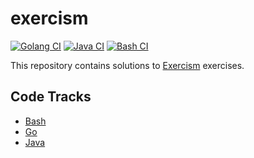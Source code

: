 # exercism

[![Golang CI](https://github.com/ianrobrien/exercism/actions/workflows/ci-golang.yaml/badge.svg?branch=main)](https://github.com/ianrobrien/exercism/actions/workflows/ci-golang.yaml)
[![Java CI](https://github.com/ianrobrien/exercism/actions/workflows/ci-java.yaml/badge.svg?branch=main)](https://github.com/ianrobrien/exercism/actions/workflows/ci-java.yaml)
[![Bash CI](https://github.com/ianrobrien/exercism/actions/workflows/ci-bash.yaml/badge.svg)](https://github.com/ianrobrien/exercism/actions/workflows/ci-bash.yaml)

This repository contains solutions to [Exercism](https://exercism.org/) exercises.

## Code Tracks

- [Bash](https://exercism.org/tracks/bash)
- [Go](https://exercism.org/tracks/java)
- [Java](https://exercism.org/tracks/java)
